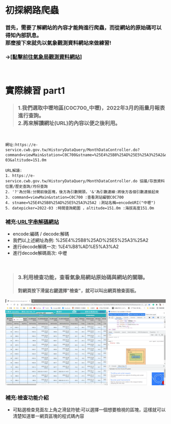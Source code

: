 # 初探網路爬蟲
### 首先，需要了解網站的內容才能夠進行爬蟲，而從網站的原始碼可以得知內部訊息。<br>那麼接下來就先以氣象觀測資料網站來做練習! <br>  <br>->[[點擊前往氣象局觀測資料網站]](https://e-service.cwb.gov.tw/HistoryDataQuery/index.jsp)

<p><br></p>

 # 實際練習 part1
> ### 1.我們選取中壢地區(C0C700_中壢)，2022年3月的雨量月報表進行查詢。<br>2.再來解讀網址(URL)的內容以便之後利用。

<p><br></p>

``` 
網址:https://e-service.cwb.gov.tw/HistoryDataQuery/MonthDataController.do?command=viewMain&station=C0C700&stname=%25E4%25B8%25AD%25E5%25A3%25A2&datepicker=2022-03&altitude=151.0m 

URL解讀:
1. https://e-service.cwb.gov.tw/HistoryDataQuery/MonthDataController.do 協議/存放資料位置/歷史查詢/月份查詢
2. '?'為分隔:分開前後區塊，後方為引數開頭，'&'為引數連線:將後方各個引數連接起來
3. command=viewMain&station=C0C700 :查看測站編號C0C700
4. stname=%25E4%25B8%25AD%25E5%25A3%25A2 :測站名稱=encodeURI("中壢")
5. datepicker=2022-03 :時間查詢範圍 ，altitude=151.0m :海拔高度151.0m
```
### 補充:[URL字串解碼網站](https://youtils.cc/urldecoder/zh-Hants)
+ encode:編碼 / decode:解碼 
+ 我們以上述網址為例: %25E4%25B8%25AD%25E5%25A3%25A2 
+ 進行decode解碼一次: %E4%B8%AD%E5%A3%A2
+ 進行decode解碼兩次: 中壢

<p><br></p>

> ### 3.利用檢查功能，查看氣象局網站原始碼與網站的關聯。
> #### 對網頁按下滑鼠右鍵選擇"檢查"，就可以叫出網頁檢查面板。
<p align="center"><img src="https://raw.githubusercontent.com/luoyan109/web-crawler/main/image/%E6%AA%A2%E6%9F%A5.PNG" width=750px></p>

### 補充:檢查功能介紹
+ 可點選檢查見面左上角之滑鼠符號:可以選擇一個想要檢視的區塊，這樣就可以清楚知道單一網頁區塊的程式碼內容

